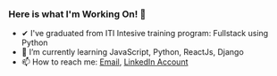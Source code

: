 ### Here is what I'm Working On! 👋

- ✔ I've graduated from ITI Intesive training program: Fullstack using Python
- 🌱 I’m currently learning JavaScript, Python, ReactJs, Django
- 📫 How to reach me: [Email](moh.moussad@gmail.com), [LinkedIn Account](https://www.linkedin.com/in/mohmousad/)
